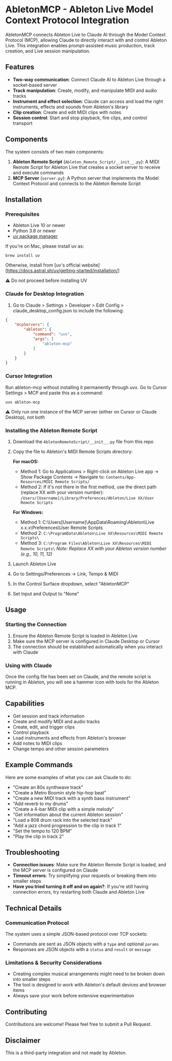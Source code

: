 # AbletonMCP - Ableton Live Model Context Protocol Integration

AbletonMCP connects Ableton Live to Claude AI through the Model Context Protocol (MCP), allowing Claude to directly interact with and control Ableton Live. This integration enables prompt-assisted music production, track creation, and Live session manipulation.

## Features

- **Two-way communication**: Connect Claude AI to Ableton Live through a socket-based server
- **Track manipulation**: Create, modify, and manipulate MIDI and audio tracks
- **Instrument and effect selection**: Claude can access and load the right instruments, effects and sounds from Ableton's library
- **Clip creation**: Create and edit MIDI clips with notes
- **Session control**: Start and stop playback, fire clips, and control transport

## Components

The system consists of two main components:

1. **Ableton Remote Script** (`Ableton_Remote_Script/__init__.py`): A MIDI Remote Script for Ableton Live that creates a socket server to receive and execute commands
2. **MCP Server** (`server.py`): A Python server that implements the Model Context Protocol and connects to the Ableton Remote Script

## Installation

### Prerequisites

- Ableton Live 10 or newer
- Python 3.8 or newer
- [uv package manager](https://astral.sh/uv)

If you're on Mac, please install uv as:
```
brew install uv
```

Otherwise, install from [uv's official website][https://docs.astral.sh/uv/getting-started/installation/]

⚠️ Do not proceed before installing UV

### Claude for Desktop Integration

1. Go to Claude > Settings > Developer > Edit Config > claude_desktop_config.json to include the following:

```json
{
    "mcpServers": {
        "ableton": {
            "command": "uvx",
            "args": [
                "ableton-mcp"
            ]
        }
    }
}
```

### Cursor Integration

Run ableton-mcp without installing it permanently through uvx. Go to Cursor Settings > MCP and paste this as a command:

```
uvx ableton-mcp
```

⚠️ Only run one instance of the MCP server (either on Cursor or Claude Desktop), not both

### Installing the Ableton Remote Script

1. Download the `AbletonRemoteScript/__init__.py` file from this repo

2. Copy the file to Ableton's MIDI Remote Scripts directory:

   **For macOS:**
   - Method 1: Go to Applications > Right-click on Ableton Live app → Show Package Contents → Navigate to:
     `Contents/App-Resources/MIDI Remote Scripts/`
   - Method 2: If it's not there in the first method, use the direct path (replace XX with your version number):
     `/Users/[Username]/Library/Preferences/Ableton/Live XX/User Remote Scripts`
   
   **For Windows:**
   - Method 1:
     C:\Users\[Username]\AppData\Roaming\Ableton\Live x.x.x\Preferences\User Remote Scripts 
   - Method 2:
     `C:\ProgramData\Ableton\Live XX\Resources\MIDI Remote Scripts\`
   - Method 3:
     `C:\Program Files\Ableton\Live XX\Resources\MIDI Remote Scripts\`
   *Note: Replace XX with your Ableton version number (e.g., 10, 11, 12)*

3. Launch Ableton Live

4. Go to Settings/Preferences → Link, Tempo & MIDI

5. In the Control Surface dropdown, select "AbletonMCP"

6. Set Input and Output to "None"

## Usage

### Starting the Connection

1. Ensure the Ableton Remote Script is loaded in Ableton Live
2. Make sure the MCP server is configured in Claude Desktop or Cursor
3. The connection should be established automatically when you interact with Claude

### Using with Claude

Once the config file has been set on Claude, and the remote script is running in Ableton, you will see a hammer icon with tools for the Ableton MCP.

## Capabilities

- Get session and track information
- Create and modify MIDI and audio tracks
- Create, edit, and trigger clips
- Control playback
- Load instruments and effects from Ableton's browser
- Add notes to MIDI clips
- Change tempo and other session parameters

## Example Commands

Here are some examples of what you can ask Claude to do:

- "Create an 80s synthwave track"
- "Create a Metro Boomin style hip-hop beat"
- "Create a new MIDI track with a synth bass instrument"
- "Add reverb to my drums"
- "Create a 4-bar MIDI clip with a simple melody"
- "Get information about the current Ableton session"
- "Load a 808 drum rack into the selected track"
- "Add a jazz chord progression to the clip in track 1"
- "Set the tempo to 120 BPM"
- "Play the clip in track 2"


## Troubleshooting

- **Connection issues**: Make sure the Ableton Remote Script is loaded, and the MCP server is configured on Claude
- **Timeout errors**: Try simplifying your requests or breaking them into smaller steps
- **Have you tried turning it off and on again?**: If you're still having connection errors, try restarting both Claude and Ableton Live

## Technical Details

### Communication Protocol

The system uses a simple JSON-based protocol over TCP sockets:

- Commands are sent as JSON objects with a `type` and optional `params`
- Responses are JSON objects with a `status` and `result` or `message`

### Limitations & Security Considerations

- Creating complex musical arrangements might need to be broken down into smaller steps
- The tool is designed to work with Ableton's default devices and browser items
- Always save your work before extensive experimentation

## Contributing

Contributions are welcome! Please feel free to submit a Pull Request.

## Disclaimer

This is a third-party integration and not made by Ableton.
